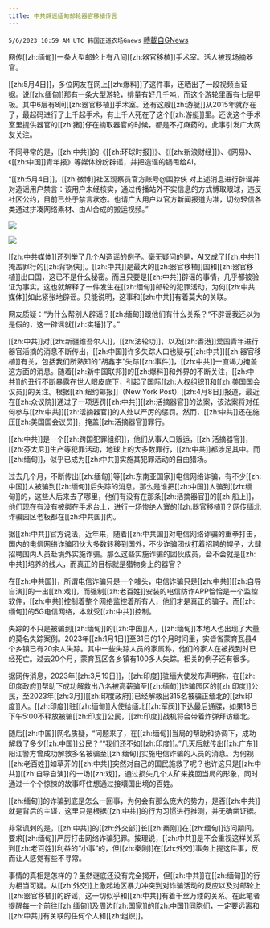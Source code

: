 ```yaml
---
title: 中共辟谣缅甸邮轮器官移植传言
---
```

`5/6/2023 10:59 AM UTC 韩国正道农场Gnews` [轉載自GNews](https://gnews.org/articles/1279787)

网传[[zh:缅甸]]一条大型邮轮上有八间[[zh:器官移植]]手术室。活人被现场摘器官。

[[zh:5月4日]]，多位网友在网上[[zh:爆料]]了这件事，还晒出了一段视频当证据。说[[zh:缅甸]]那有一条大型游轮，排量有好几千吨，而这个游轮里面有七层甲板。其中6层有8间[[zh:器官移植]]手术室。还有这艘[[zh:游艇]]从2015年就存在了，最起码进行了上千起手术，有上千人死在了这个[[zh:游艇]]里。还说这个手术室里提供器官的[[zh:猪]]仔在摘取器官的时候，都是不打麻药的。此事引发广大网友关注。

不同寻常的是，[[zh:中共]]的《[[zh:环球时报]]》、《[[zh:新浪财经]]》、《网易》、《[[zh:中国]]青年报》等媒体纷纷辟谣，并把造谣的锅甩给AI。

“[[zh:5月4日]]，[[zh:微博]]社区观察员官方账号@围脖侠 对上述消息进行辟谣并对造谣用户禁言：该用户未经核实，通过传播站外不实信息的方式博取眼球，违反社区公约，目前已处于禁言状态。也请广大用户以官方新闻报道为准，切勿轻信各类通过拼凑网络素材、由AI合成的搬运视频。”

![](https://i.imgur.com/VHX1kiv.png)

![](https://i.imgur.com/rDJL2U4.png)

[[zh:中共媒体]]还列举了几个AI造谣的例子。毫无疑问的是，AI又成了[[zh:中共]]掩盖罪行的[[zh:背锅侠]]。[[zh:中共]]是最大的[[zh:器官移植]]国和[[zh:器官移植]]出口国，这已不是什么秘密。而且只要是[[zh:中共]]辟谣的事情，几乎都被验证为事实。这也就解释了一件发生在[[zh:缅甸]]邮轮的犯罪活动，为何[[zh:中共媒体]]如此紧张地辟谣。只能说明，这事和[[zh:中共]]有着莫大的关联。

网友质疑：“为什么帮别人辟谣？[[zh:缅甸]]跟他们有什么关系？“不辟谣我还以为是假的，这一辟谣就[[zh:实锤]]了。”

[[zh:中共]]对[[zh:新疆维吾尔人]]，[[zh:法轮功]]，以及[[zh:香港]]爱国青年进行器官活摘的消息不断传出，[[zh:中国]]许多失踪人口也疑与[[zh:中共]][[zh:器官移植]]有关，包括我们所熟知的“胡鑫宇”失踪[[zh:事件]]，[[zh:中共]]一直竭力掩盖这方面的消息。随着[[zh:新中国联邦]]的[[zh:爆料]]和外界的不断关注，[[zh:中共]]的丑行不断暴露在世人眼皮底下，引起了国际[[zh:人权组织]]和[[zh:美国国会议员]]的关注。根据[[zh:纽约邮报]]（New York Post）[[zh:4月8日]]报道，最近在[[zh:众议院]]通过了一项惩罚[[zh:中共]][[zh:活摘器官]]的法案，该法案将对任何参与[[zh:中共]][[zh:活摘器官]]的人处以严厉的惩罚。然而，[[zh:中共]]还在施压[[zh:美国国会议员]]，掩盖[[zh:活摘器官]]罪行。

[[zh:中共]]是一个[[zh:跨国犯罪组织]]，他们从事人口贩运，[[zh:活摘器官]]，[[zh:芬太尼]]生产等犯罪活动，地球上的大多数罪行，[[zh:中共]]都涉足其中。而[[zh:缅甸]]，似乎已成为[[zh:中共]]实施其犯罪活动的自由猎场。

过去几个月，不断传出[[zh:缅甸]]等[[zh:东南亚国家]]电信网络诈骗，有不少[[zh:中国]]人被骗到[[zh:缅甸]]后失踪的消息。那么是谁把[[zh:中国]]人骗到[[zh:缅甸]]的，这些人后来去了哪里，他们有没有在那条[[zh:活摘器官]]的[[zh:船上]]，他们现在有没有被绑在手术台上，进行一场惨绝人寰的[[zh:器官移植]]？网传缅北诈骗园区老板都在[[zh:中共国]]内。

据[[zh:中共]]官方说法，近年来，随着[[zh:中共国]]对电信网络诈骗的重拳打击，国内的电信网络诈骗团伙大多数转移到国外，不少诈骗团伙打着招聘的幌子，大肆招聘国内人员赴境外实施诈骗。那么这些实施诈骗的团伙成员，会不会就是[[zh:中共]]培养的线人，而真正的目标就是猎物身上的器官？

在[[zh:中共国]]，所谓电信诈骗只是一个噱头，电信诈骗只是[[zh:中共]][[zh:自导自演]]的一出[[zh:戏]]，而强制[[zh:老百姓]]安装的电信防诈APP恰恰是一个监控软件，[[zh:中共]]控制着整个网络监控着所有人，他们才是真正的骗子。而[[zh:缅甸]]的5G电信网络，本就受[[zh:中共]]控制。

失踪的不只是被骗到[[zh:缅甸]]的[[zh:中国]]人，[[zh:缅甸]]本地人也出现了大量的莫名失踪案例。2023年[[zh:1月1日]]至31日的1个月时间里，实皆省蒙育瓦县4个乡镇已有20余人失踪。其中一些失踪人员的家属称，他们的家人在被找到时已经死亡。过去20个月，蒙育瓦区各乡镇有100多人失踪。相关的例子还有很多。

据网传消息，2023年[[zh:3月19日]]，[[zh:印度]]驻缅大使发布声明称，在[[zh:印度政府]]帮助下成功解救出八名被高薪骗至[[zh:缅甸]]诈骗园区的[[zh:印度]]公民，至2023年[[zh:3月]][[zh:印度政府]]已经解救出315名被骗正缅北的[[zh:印度]]人。[[zh:印度]]驻[[zh:缅甸]]大使给缅北[[zh:军阀]]下达最后通牒，如果18日下午5:00不释放被骗[[zh:印度]]公民，[[zh:印度]]战机将会带着炸弹拜访缅北。

随后[[zh:中国]]网名质疑，“问题来了，在[[zh:缅甸]]当局的帮助和协调下，成功解救了多少[[zh:中国]]公民？”“我们还不如[[zh:印度]]。”几天后就传出[[zh:广东]]阳江警方曾成功解救多名被骗至[[zh:缅甸]]实施电信诈骗的人员的消息。为何视[[zh:老百姓]]如草芥的[[zh:中共]]突然对自己的国民施救了呢？也许这只是[[zh:中共]][[zh:自导自演]]的一场[[zh:戏]]，通过损失几个人矿来挽回当局的形象，同时通过一个个惊悚的故事吓住想通过接壤国出境的百姓。

[[zh:缅甸]]的诈骗到底是怎么一回事，为何会有那么庞大的势力，是否[[zh:中共]]就是背后的主谋，这里只是根据[[zh:中共]]的行为习惯进行推测，并无确凿证据。

非常讽刺的是，[[zh:中共]]的[[zh:外交部]]长[[zh:秦刚]]在[[zh:缅甸]]访问期间，要求[[zh:缅甸]]严厉打击网络诈骗犯罪。按理说，[[zh:中共]]是不会重视这样关系到[[zh:老百姓]]利益的“小事”的，但[[zh:秦刚]]在[[zh:外交]]事务上提这件事，反而让人感觉有些不寻常。

事情的真相是怎样的？虽然谜底还没有完全揭开，但[[zh:中共]]在[[zh:缅甸]]的行为相当可疑。从[[zh:外交]]上激起地区暴力冲突到对诈骗活动的反应以及对邮轮上[[zh:器官移植]]的辟谣，这一切似乎和[[zh:中共]]有着千丝万缕的关系。在此笔者提醒每一个前往[[zh:缅甸]]及周边[[zh:国家]]的[[zh:中国]]同胞们，一定要远离和[[zh:中共]]有关联的任何个人和[[zh:组织]]。
